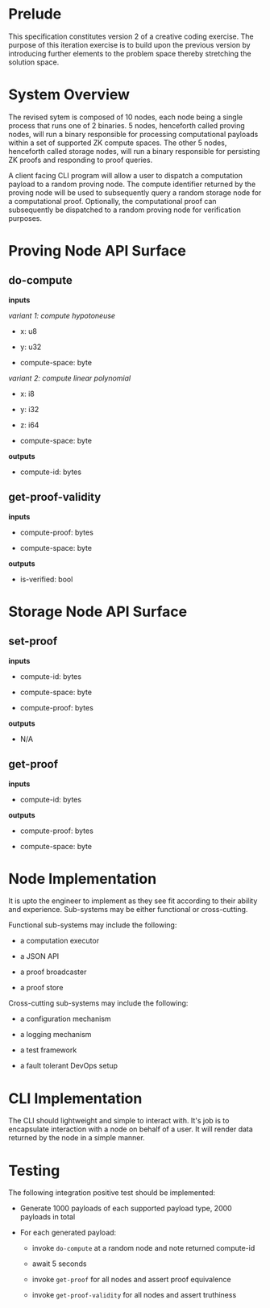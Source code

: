 # Prelude

This specification constitutes version 2 of a creative coding exercise.  The purpose of this iteration exercise is to build upon the previous version by introducing further elements to the problem space thereby stretching the solution space. 

# System Overview

The revised sytem is composed of 10 nodes, each node being a single process that runs one of 2 binaries.  5 nodes, henceforth called proving nodes, will run a binary responsible for processing computational payloads within a set of supported ZK compute spaces.  The other 5 nodes, henceforth called storage nodes, will run a binary responsible for persisting ZK proofs and responding to proof queries.   

A client facing CLI program will allow a user to dispatch a computation payload to a random proving node.  The compute identifier returned by the proving node will be used to subsequently query a random storage node for a computational proof.  Optionally, the computational proof can subsequently be dispatched to a random proving node for verification purposes.

# Proving Node API Surface

## do-compute

**inputs** 

*variant 1: compute hypotoneuse* 

- x: u8 

- y: u32 

- compute-space: byte 

*variant 2: compute linear polynomial* 

- x: i8 

- y: i32 

- z: i64 

- compute-space: byte 

**outputs** 

- compute-id: bytes 

## get-proof-validity

**inputs** 

- compute-proof: bytes 

- compute-space: byte 

**outputs** 

- is-verified: bool 

# Storage Node API Surface

## set-proof

**inputs** 

- compute-id: bytes

- compute-space: byte 

- compute-proof: bytes 

**outputs** 

- N/A

## get-proof

**inputs** 

- compute-id: bytes

**outputs** 

- compute-proof: bytes 

- compute-space: byte 

# Node Implementation

It is upto the engineer to implement as they see fit according to their ability and experience.  Sub-systems may be either functional or cross-cutting.

Functional sub-systems may include the following:

- a computation executor

- a JSON API

- a proof broadcaster

- a proof store

Cross-cutting sub-systems may include the following:

- a configuration mechanism

- a logging mechanism

- a test framework

- a fault tolerant DevOps setup

# CLI Implementation

The CLI should lightweight and simple to interact with.  It's job is to encapsulate interaction with a node on behalf of a user.  It will render data returned by the node in a simple manner.

# Testing

The following integration positive test should be implemented:

- Generate 1000 payloads of each supported payload type, 2000 payloads in total

- For each generated payload:

    - invoke `do-compute` at a random node and note returned compute-id

    - await 5 seconds
    
    - invoke `get-proof` for all nodes and assert proof equivalence

    - invoke `get-proof-validity` for all nodes and assert truthiness
